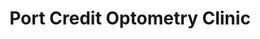 ---
title: "Port Credit Optometry Clinic"
url: /mississauga/port-credit-optometry-clinic/
shop: Optiker
---